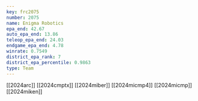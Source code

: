 ```yaml
---
key: frc2075
number: 2075
name: Enigma Robotics
epa_end: 42.67
auto_epa_end: 13.86
teleop_epa_end: 24.03
endgame_epa_end: 4.78
winrate: 0.7549
district_epa_rank: 7
district_epa_percentile: 0.9863
type: Team
---
```

[[2024arc]]
[[2024cmptx]]
[[2024miber]]
[[2024micmp4]]
[[2024micmp]]
[[2024miken]]
